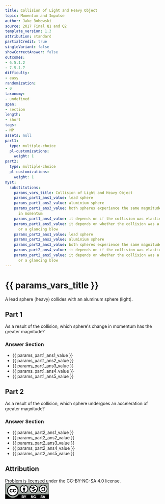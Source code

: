 ```yaml
---
title: Collision of Light and Heavy Object
topic: Momentum and Impulse
author: Jake Bobowski
source: 2017 Final Q1 and Q2
template_version: 1.3
attribution: standard
partialCredit: true
singleVariant: false
showCorrectAnswer: false
outcomes:
- 6.5.1.2
- 7.5.1.7
difficulty:
- easy
randomization:
- 0
taxonomy:
- undefined
span:
- section
length:
- short
tags:
- MP
assets: null
part1:
  type: multiple-choice
  pl-customizations:
    weight: 1
part2:
  type: multiple-choice
  pl-customizations:
    weight: 1
myst:
  substitutions:
    params_vars_title: Collision of Light and Heavy Object
    params_part1_ans1_value: lead sphere
    params_part1_ans2_value: aluminium sphere
    params_part1_ans3_value: both spheres experience the same magnitude of change
      in momentum
    params_part1_ans4_value: it depends on if the collision was elastic or inelastic
    params_part1_ans5_value: it depends on whether the collision was a direct hit
      or a glancing blow
    params_part2_ans1_value: lead sphere
    params_part2_ans2_value: aluminium sphere
    params_part2_ans3_value: both spheres experience the same magnitude of acceleration
    params_part2_ans4_value: it depends on if the collision was elastic or inelastic
    params_part2_ans5_value: it depends on whether the collision was a direct hit
      or a glancing blow
---
```

# {{ params_vars_title }}
A lead sphere (heavy) collides with an aluminum sphere (light).

## Part 1

As a result of the collision, which sphere's change in momentum has the greater magnitude?

### Answer Section

- {{ params_part1_ans1_value }}
- {{ params_part1_ans2_value }}
- {{ params_part1_ans3_value }}
- {{ params_part1_ans4_value }}
- {{ params_part1_ans5_value }}

## Part 2

As a result of the collision, which sphere undergoes an acceleration of greater magnitude?

### Answer Section

- {{ params_part2_ans1_value }}
- {{ params_part2_ans2_value }}
- {{ params_part2_ans3_value }}
- {{ params_part2_ans4_value }}
- {{ params_part2_ans5_value }}

## Attribution

Problem is licensed under the [CC-BY-NC-SA 4.0 license](https://creativecommons.org/licenses/by-nc-sa/4.0/).<br> ![The Creative Commons 4.0 license requiring attribution-BY, non-commercial-NC, and share-alike-SA license.](https://raw.githubusercontent.com/firasm/bits/master/by-nc-sa.png)